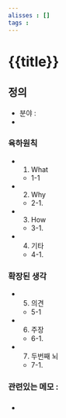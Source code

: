 ```yaml
---
alisses : []
tags :
---
```


# {{title}}

## 정의
- 분야 :
-

### 육하원칙
- 1. What
	- 1-1
- 2. Why
	- 2-1.
- 3. How
	- 3-1.
- 4. 기타
	- 4-1.

### 확장된 생각
 - 5. 의견
	- 5-1
- 6. 주장
	- 6-1.
- 7. 두번째 뇌
	- 7-1.

### 관련있는 메모 :
- ###